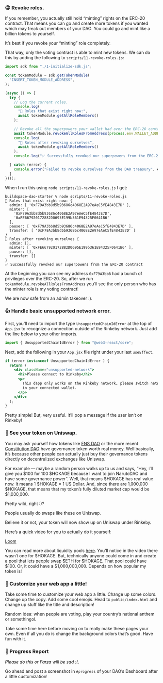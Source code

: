 ### 😡 Revoke roles.

If you remember, you actually still hold “minting” rights on the ERC-20 contract. That means you can go and create more tokens if you wanted which may freak out members of your DAO. You could go and mint like a billion tokens to yourself.

It’s best if you revoke your “minting” role completely.

That way, only the voting contract is able to mint new tokens. We can do this by adding the following to `scripts/11-revoke-roles.js`:

```jsx
import sdk from "./1-initialize-sdk.js";

const tokenModule = sdk.getTokenModule(
  "INSERT_TOKEN_MODULE_ADDRESS",
);

(async () => {
  try {
    // Log the current roles.
    console.log(
      "👀 Roles that exist right now:",
      await tokenModule.getAllRoleMembers()
    );

    // Revoke all the superpowers your wallet had over the ERC-20 contract.
    await tokenModule.revokeAllRolesFromAddress(process.env.WALLET_ADDRESS);
    console.log(
      "🎉 Roles after revoking ourselves",
      await tokenModule.getAllRoleMembers()
    );
    console.log("✅ Successfully revoked our superpowers from the ERC-20 contract");

  } catch (error) {
    console.error("Failed to revoke ourselves from the DAO treasury", error);
  }
})();
```

When I run this using `node scripts/11-revoke-roles.js` I get:

```plaintext
buildspace-dao-starter % node scripts/11-revoke-roles.js
👀 Roles that exist right now: {
  admin: [ '0xF79A3bb8d5b93686c4068E2A97eAeC5fE4843E7D' ],
  minter: [
    '0xF79A3bb8d5b93686c4068E2A97eAeC5fE4843E7D',
    '0xFE667920172882D0695E199b361E94325F0641B6'
  ],
  pauser: [ '0xF79A3bb8d5b93686c4068E2A97eAeC5fE4843E7D' ],
  transfer: [ '0xF79A3bb8d5b93686c4068E2A97eAeC5fE4843E7D' ]
}
🎉 Roles after revoking ourselves {
  admin: [],
  minter: [ '0xFE667920172882D0695E199b361E94325F0641B6' ],
  pauser: [],
  transfer: []
}
✅ Successfully revoked our superpowers from the ERC-20 contract
```

At the beginning you can see my address `0xF79A3bb8` had a bunch of privileges over the ERC-20. So, after we run `tokenModule.revokeAllRolesFromAddress` you’ll see the only person who has the minter role is my voting contract!

We are now safe from an admin takeover :).

### 👍 Handle basic unsupported network error.

First, you'll need to import the type `UnsupportedChainIdError` at the top of `App.jsx` to recognize a connection outside of the Rinkeby network. Just add the line below to your other imports.

```jsx
import { UnsupportedChainIdError } from "@web3-react/core";
```

Next, add the following in your `App.jsx` file right under your last `useEffect`.

```jsx
if (error instanceof UnsupportedChainIdError ) {
  return (
    <div className="unsupported-network">
      <h2>Please connect to Rinkeby</h2>
      <p>
        This dapp only works on the Rinkeby network, please switch networks
        in your connected wallet.
      </p>
    </div>
  );
}
```

Pretty simple! But, very useful. It’ll pop a message if the user isn’t on Rinkeby!

### 🤑 See your token on Uniswap.

You may ask yourself how tokens like [ENS DAO](https://coinmarketcap.com/currencies/ethereum-name-service/) or the more recent [Constitution DAO](https://coinmarketcap.com/currencies/constitutiondao/) have governance token worth real money. Well basically, it’s because other people can actually just buy their governance tokens directly on decentralized exchanges like Uniswap.

For example — maybe a random person walks up to us and says, “Hey, I’ll give you $100 for 100 $HOKAGE because I want to join NarutoDAO and have some governance power”. Well, that means $HOKAGE has real value now. It means 1 $HOKAGE = 1 US Dollar. And, since there are 1,000,000 $HOKAGE, that means that my token’s fully diluted market cap would be $1,000,000.

Pretty wild, right :)?

People usually do swaps like these on Uniswap.

Believe it or not, your token will now show up on Uniswap under Rinkeby.

Here’s a quick video for you to actually do it yourself:

[Loom](https://www.loom.com/share/8c235f0c5d974c978e5dbd564bbca59d)

You can read more about liquidity pools [here](https://docs.uniswap.org/protocol/V2/concepts/core-concepts/pools). You’ll notice in the video there wasn’t one for $HOKAGE. But, technically anyone could come in and create a pool that lets people swap $ETH for $HOKAGE. That pool could have $100. Or, it could have a $1,000,000,000. Depends on how popular my token is!

### 🎨 Customize your web app a little!

Take some time to customize your web app a little. Change up some colors. Change up the copy. Add some cool emojis. Head to `public/index.html` and change up stuff like the title and description!

Random idea: when people are voting, play your country’s national anthem or somethingol.

Take some time here before moving on to really make these pages your own. Even if all you do is change the background colors that’s good. Have fun with it.

### 🚨 Progress Report

*Please do this or Farza will be sad :(.*

Go ahead and post a screenshot in `#progress` of your DAO’s Dashboard after a little customization!
